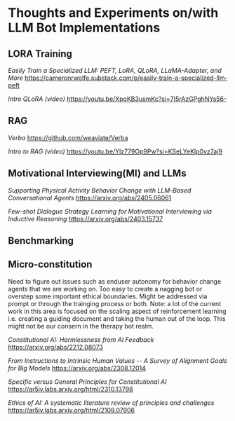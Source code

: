 # Thoughts and Experiments on/with LLM Bot Implementations

## LORA Training

*Easily Train a Specialized LLM: PEFT, LoRA, QLoRA, LLaMA-Adapter, and More*
https://cameronrwolfe.substack.com/p/easily-train-a-specialized-llm-peft

*Intro QLoRA (video)* 
https://youtu.be/XpoKB3usmKc?si=7I5rAzGPghNYs56-

## RAG 

*Verba* 
https://github.com/weaviate/Verba

*Intro to RAG (video)* 
https://youtu.be/Ylz779Op9Pw?si=KSeLYeKlp0vz7aj9

## Motivational Interviewing(MI) and LLMs

*Supporting Physical Activity Behavior Change with LLM-Based Conversational Agents*
https://arxiv.org/abs/2405.06061

*Few-shot Dialogue Strategy Learning for Motivational Interviewing via Inductive Reasoning*
https://arxiv.org/abs/2403.15737

## Benchmarking

## Micro-constitution
Need to figure out issues such as enduser autonomy for behavior change agents that we are working on. Too easy to create a nagging bot or overstep some important ethical boundaries. Might be addressed via prompt or through the trainging process or both. Note: a lot of the current work in this area is focused on the scaling aspect of reinforcement learning i.e. creating a guiding document and taking the human out of the loop. This might not be our consern in the therapy bot realm.  

*Constitutional AI: Harmlessness from AI Feedback*
https://arxiv.org/abs/2212.08073

*From Instructions to Intrinsic Human Values -- A Survey of Alignment Goals for Big Models*
https://arxiv.org/abs/2308.12014

*Specific versus General Principles for Constitutional AI*
https://ar5iv.labs.arxiv.org/html/2310.13798

*Ethics of AI: A systematic literature review of principles and challenges*
https://ar5iv.labs.arxiv.org/html/2109.07906

